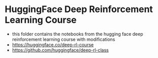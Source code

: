 # HuggingFace Deep Reinforcement Learning Course
* this folder contains the notebooks from the hugging face deep reinforcement learning course with modifications
* https://huggingface.co/deep-rl-course
* https://github.com/huggingface/deep-rl-class
